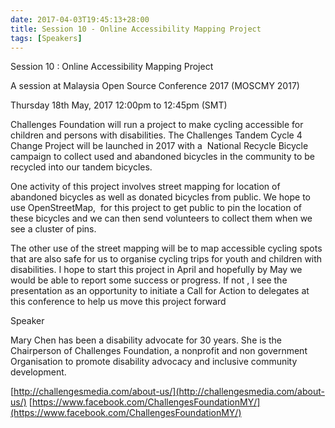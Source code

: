 ```yaml
---
date: 2017-04-03T19:45:13+28:00
title: Session 10 - Online Accessibility Mapping Project
tags: [Speakers]
---
```


Session 10 : Online Accessibility Mapping Project

A session at Malaysia Open Source Conference 2017 (MOSCMY 2017)


Thursday 18th May, 2017 12:00pm to 12:45pm (SMT)


Challenges Foundation will run a project to make cycling accessible for children and persons with disabilities. The Challenges Tandem Cycle 4 Change Project will be launched in 2017 with a  National Recycle Bicycle campaign to collect used and abandoned bicycles in the community to be recycled into our tandem bicycles.

One activity of this project involves street mapping for location of abandoned bicycles as well as donated bicycles from public. We hope to use OpenStreetMap,  for this project to get public to pin the location of these bicycles and we can then send volunteers to collect them when we see a cluster of pins.

The other use of the street mapping will be to map accessible cycling spots that are also safe for us to organise cycling trips for youth and children with disabilities. I hope to start this project in April and hopefully by May we would be able to report some success or progress. If not , I see the presentation as an opportunity to initiate a Call for Action to delegates at this conference to help us move this project forward

Speaker

Mary Chen has been a disability advocate for 30 years. She is the Chairperson of Challenges Foundation, a nonprofit and non government Organisation to promote disability advocacy and inclusive community development.

[http://challengesmedia.com/about-us/](http://challengesmedia.com/about-us/)
[https://www.facebook.com/ChallengesFoundationMY/](https://www.facebook.com/ChallengesFoundationMY/)
